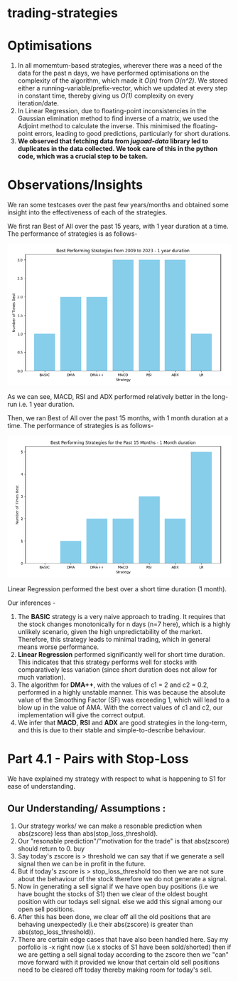 # trading-strategies

# Optimisations

1. In all momemtum-based strategies, wherever there was a need of the data for the past n days, we have performed optimisations on the complexity of the algorithm, which made it *O(n)* from *O(n^2)*.
We stored either a running-variable/prefix-vector, which we updated at every step in constant time, thereby giving us *O(1)* complexity on every iteration/date.
2. In Linear Regression, due to floating-point inconsistencies in the Gaussian elimination method to find inverse of a matrix, we used the Adjoint method to calculate the inverse. This minimised the floating-point errors, leading to good predictions, particularly for short durations.
3. **We observed that fetching data from *jugaad-data* library led to duplicates in the data collected. We took care of this in the python code, which was a crucial step to be taken.** 

# Observations/Insights

We ran some testcases over the past few years/months and obtained some insight into the effectiveness of each of the strategies.

We first ran Best of All over the past 15 years, with 1 year duration at a time. The performance of strategies is as follows-

![alt text](image.png)

As we can see, MACD, RSI and ADX performed relatively better in the long-run i.e. 1 year duration.

Then, we ran Best of All over the past 15 months, with 1 month duration at a time. The performance of strategies is as follows-

![alt text](image-1.png)

Linear Regression performed the best over a short time duration (1 month).

Our inferences -
1. The **BASIC** strategy is a very naive approach to trading. It requires that the stock changes monotonically for n days (n=7 here), which is a highly unlikely scenario, given the high unpredictability of the market. Therefore, this strategy leads to minimal trading, which in general means worse performance.
2. **Linear Regression** performed significantly well for short time duration. This indicates that this strategy performs well for stocks with comparatively less variation (since short duration does not allow for much variation). 
3. The algorithm for **DMA++**, with the values of c1 = 2 and c2 = 0.2, performed in a highly unstable manner. This was because the absolute value of the Smoothing Factor (SF) was exceeding 1, which will lead to a blow up in the value of AMA. With the correct values of c1 and c2, our implementation will give the correct output.
4. We infer that **MACD**, **RSI** and **ADX** are good strategies in the long-term, and this is due to their stable and simple-to-describe behaviour.


# Part 4.1 - Pairs with Stop-Loss

We have explained my strategy with respect to what is happening to S1 for ease of understanding.

## Our Understanding/ Assumptions  : 
1. Our strategy works/ we can make a resonable prediction when abs(zscore) less than abs(stop_loss_threshold). 
2. Our "resonable prediction"/"motivation for the trade" is that abs(zscore) should return to 0. buy
3. Say today's zscore is > threshold we can say that if we generate a sell signal then we can be in profit in the future. 
4. But if today's zscore is > stop_loss_threshold too then we are not sure about the behaviour of the stock therefore we do not generate a signal.
5. Now in generating a sell signal if we have open buy positions (i.e we have bought the stocks of S1) then we clear of the oldest bought position with our todays sell signal. else we add this signal among our open sell positions.
6. After this has been done, we clear off all the old positions that are behaving unexpectedly (i.e their abs(zscore) is greater than abs(stop_loss_threshold)).
7. There are certain edge cases that have also been handled here. Say my porfolio is -x right now (i.e x stocks of S1 have been sold/shorted) then if we are getting a sell signal today according to the zscore then we "can" move forward with it provided we know that certain old sell positions need to be cleared off today thereby making room for today's sell.
